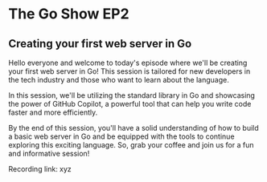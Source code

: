 # The Go Show EP2

## Creating your first web server in Go

Hello everyone and welcome to today's episode where we'll be creating your first web server in Go! This session is tailored for new developers in the tech industry and those who want to learn about the language.

In this session, we'll be utilizing the standard library in Go and showcasing the power of GitHub Copilot, a powerful tool that can help you write code faster and more efficiently.

By the end of this session, you'll have a solid understanding of how to build a basic web server in Go and be equipped with the tools to continue exploring this exciting language. So, grab your coffee and join us for a fun and informative session!

Recording link: xyz
